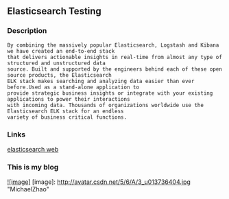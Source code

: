 Elasticsearch Testing
-----------------------------------

### Description  
    By combining the massively popular Elasticsearch, Logstash and Kibana we have created an end-to-end stack
    that delivers actionable insights in real-time from almost any type of structured and unstructured data
    source. Built and supported by the engineers behind each of these open source products, the Elasticsearch
    ELK stack makes searching and analyzing data easier than ever before.Used as a stand-alone application to
    provide strategic business insights or integrate with your existing applications to power their interactions
    with incoming data. Thousands of organizations worldwide use the Elasticsearch ELK stack for an endless
    variety of business critical functions.

### Links
[elasticsearch web](http://www.elasticsearch.org/)

### This is my blog
[![image]](http://blog.csdn.net/michaelzhaozero)
[image]: http://avatar.csdn.net/5/6/A/3_u013736404.jpg "MichaelZhao"